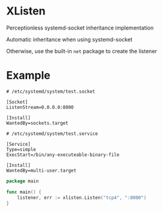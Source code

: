# XListen

Perceptionless systemd-socket inheritance implementation

Automatic inheritance when using systemd-socket

Otherwise, use the built-in `net` package to create the listener


# Example

```shell
# /etc/systemd/system/test.socket

[Socket]
ListenStream=0.0.0.0:8000

[Install]
WantedBy=sockets.target
```

```shell
# /etc/systemd/system/test.service

[Service]
Type=simple
ExecStart=/bin/any-executeable-binary-file

[Install]
WantedBy=multi-user.target
```

```go
package main

func main() {
	listener, err := xlisten.Listen("tcp4", ":8000")
}
```
